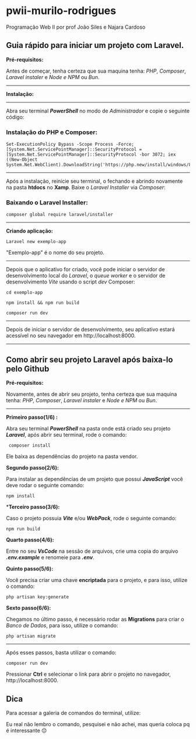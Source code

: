 # pwii-murilo-rodrigues
Programação Web II por prof João Siles e Najara Cardoso

## **Guia rápido para iniciar um projeto com Laravel.**

  

**Pré-requisitos:**

Antes de começar, tenha certeza que sua maquina tenha: *PHP*, *Composer*, *Laravel instaler* e *Node e NPM* ou *Bun*.

****

  

**Instalação:**

** **

Abra seu terminal ***PowerShell*** no modo de *Administrador* e copie o seguinte código:

### Instalação do PHP e Composer:

  

    Set-ExecutionPolicy Bypass -Scope Process -Force; [System.Net.ServicePointManager]::SecurityProtocol = [System.Net.ServicePointManager]::SecurityProtocol -bor 3072; iex ((New-Object System.Net.WebClient).DownloadString('https://php.new/install/windows/8.4'))

  

***

Após a instalação, reinicie seu terminal, o fechando e abrindo novamente na pasta **htdocs** no **Xamp**. Baixe o *Laravel Installer* via *Composer*:

  

### Baixando o Laravel Installer:

  

    composer global require laravel/installer

***

**Criando aplicação:**

  

    Laravel new exemplo-app

  

"Exemplo-app" é o nome do seu projeto.

  

***

Depois que o aplicativo for criado, você pode iniciar o servidor de desenvolvimento local do *Laravel*, o *queue worker* e o servidor de desenvolvimento *Vite* usando o script *dev* Composer:

  

    cd exemplo-app
    
    npm install && npm run build
    
    composer run dev

***

Depois de iniciar o servidor de desenvolvimento, seu aplicativo estará acessível no seu navegador em http://localhost:8000.
***

## Como abrir seu projeto Laravel após baixa-lo pelo Github

**Pré-requisitos:**

Novamente, antes de abrir seu projeto, tenha certeza que sua maquina tenha: *PHP*, *Composer*, *Laravel instaler* e *Node e NPM* ou *Bun*.
***
**Primeiro passo(1/6) :**

Abra seu terminal ***PowerShell*** na pasta onde está criado seu projeto ***Laravel***, após abrir seu terminal, rode o comando:
   

     composer install

Ele baixa as dependências do projeto na pasta vendor.

**Segundo passo(2/6):**

Para instalar as dependências de um projeto que possui ***JavaScript*** você deve rodar o seguinte comando:

    npm install
    
***Terceiro passo(3/6):**

Caso o projeto possuia ***Vite*** e/ou ***WebPack***, rode o seguinte comando:

    npm run build
**Quarto passo(4/6):**

Entre no seu ***VsCode*** na sessão de arquivos, crie uma copia do arquivo ***.env.example*** e renomeie para ***.env***.

**Quinto passo(5/6):**

Você precisa criar uma chave **encriptada** para o projeto, e para isso, utilize o comando:

    php artisan key:generate

**Sexto passo(6/6):**

Chegamos no último passo, é necessário rodar as **Migrations** para criar o *Banco de Dados*, para isso, utilize o comando:

    php artisan migrate

***
Após esses passos, basta utilizar o comando: 

    composer run dev
Pressionar **Ctrl** e selecionar o link para abrir o projeto no navegador, http://localhost:8000.

## **Dica**

Para acessar a galeria de comandos do terminal, utilize:

Eu real não lembro o comando, pesquisei e não achei, mas queria coloca pq é interessante 😔

